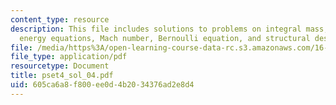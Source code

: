 ```yaml
---
content_type: resource
description: This file includes solutions to problems on integral mass, momentum,
  energy equations, Mach number, Bernoulli equation, and structural design.
file: /media/https%3A/open-learning-course-data-rc.s3.amazonaws.com/16-01-unified-engineering-i-ii-iii-iv-fall-2005-spring-2006/605ca6a8f800ee0d4b2034376ad2e8d4_pset4_sol_04.pdf
file_type: application/pdf
resourcetype: Document
title: pset4_sol_04.pdf
uid: 605ca6a8-f800-ee0d-4b20-34376ad2e8d4
---
```

